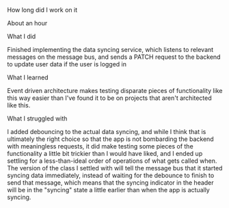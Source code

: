 How long did I work on it

About an hour

What I did

Finished implementing the data syncing service, which listens to relevant messages on the message bus, and sends a PATCH request to the backend to update user data if the user is logged in

What I learned 

Event driven architecture makes testing disparate pieces of functionality like this way easier than I've found it to be on projects that aren't architected like this. 

What I struggled with

I added debouncing to the actual data syncing, and while I think that is ultimately the right choice so that the app is not bombarding the backend with meaningless requests, it did make testing some pieces of the functionality a little bit trickier than I would have liked, and I ended up settling for a less-than-ideal order of operations of  what gets called when.  The version of the class I settled with will tell the message bus that it started syncing data immediately, instead of waiting for the debounce to finish to send that message, which means that the syncing indicator in the header will be in the "syncing"  state a little earlier than when the app is actually syncing.